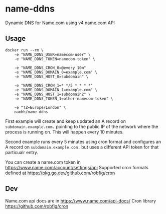 # name-ddns

Dynamic DNS for Name.com using v4 name.com API

## Usage

	docker run --rm \
		-e "NAME_DDNS_USER=namecom-user" \
		-e "NAME_DDNS_TOKEN=namecom-token" \

		-e "NAME_DDNS_CRON_0=@every 10m"
		-e "NAME_DDNS_DOMAIN_0=example.com" \
		-e "NAME_DDNS_HOST_0=subdomain" \

		-e "NAME_DDNS_CRON_1=* */5 * * * *"
		-e "NAME_DDNS_DOMAIN_1=example.com" \
		-e "NAME_DDNS_HOST_1=subdomain2" \
		-e "NAME_DDNS_TOKEN_1=other-namecom-token" \

		-e "TZ=Europe/London" \
		naxhh/name-ddns

First example will create and keep updated an A record on `subdomain.example.com.` pointing to the public IP of the network where the process is running on. This will happen every 10 minutes.

Second example runs every 5 minutes using cron format and configures an A record on `subdomain.example.com.` but uses a different API token for that particualr entry.

You can create a name.com token in https://www.name.com/account/settings/api
Supported cron formats defined at https://pkg.go.dev/github.com/robfig/cron

## Dev

Name.com api docs are in https://www.name.com/api-docs/
Cron library https://github.com/robfig/cron
